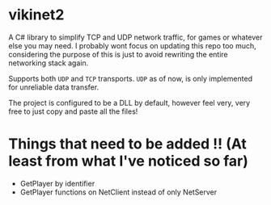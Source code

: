 # vikinet2
A C# library to simplify TCP and UDP network traffic, for games or whatever else you may need.
I probably wont focus on updating this repo too much, considering the purpose of this is just to avoid rewriting the entire networking stack again.

Supports both `UDP` and `TCP` transports. `UDP` as of now, is only implemented for unreliable data transfer.

The project is configured to be a DLL by default, however feel very, very free to just copy and paste all the files!

# Things that need to be added !! (At least from what I've noticed so far)
 - GetPlayer by identifier
 - GetPlayer functions on NetClient instead of only NetServer
